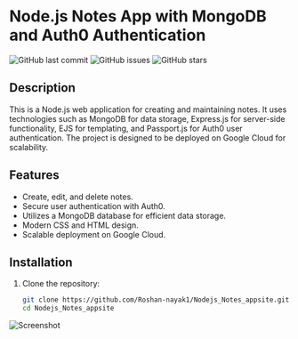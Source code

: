 
# Node.js Notes App with MongoDB and Auth0 Authentication

![GitHub last commit](https://img.shields.io/github/last-commit/Roshan-Nayak1/Nodejs_Notes_appsite)
![GitHub issues](https://img.shields.io/github/issues/Roshan-nayak1/Nodejs_Notes_appsite)
![GitHub stars](https://img.shields.io/github/stars/Roshan-nayak1/Nodejs_Notes_appsite)

## Description

This is a Node.js web application for creating and maintaining notes. It uses technologies such as MongoDB for data storage, Express.js for server-side functionality, EJS for templating, and Passport.js for Auth0 user authentication. The project is designed to be deployed on Google Cloud for scalability.

## Features

- Create, edit, and delete notes.
- Secure user authentication with Auth0.
- Utilizes a MongoDB database for efficient data storage.
- Modern CSS and HTML design.
- Scalable deployment on Google Cloud.

## Installation

1. Clone the repository:

   ```bash
   git clone https://github.com/Roshan-nayak1/Nodejs_Notes_appsite.git
   cd Nodejs_Notes_appsite

![Screenshot](https://i.ibb.co/FHHMSgt/Screenshot-2023-10-10-211030.png)

